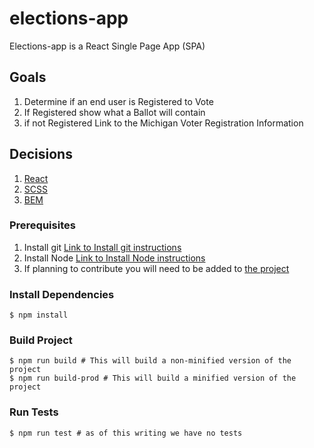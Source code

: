# elections-app

Elections-app is a React Single Page App (SPA)

## Goals
1. Determine if an end user is Registered to Vote
1. If Registered show what a Ballot will contain
1. if not Registered Link to the Michigan Voter Registration Information 

## Decisions
1. [React](https://reactjs.org/)
1. [SCSS](https://sass-lang.com/)
1. [BEM](http://getbem.com/)

### Prerequisites

1. Install git [Link to Install git instructions](https://git-scm.com/book/en/v2/Getting-Started-Installing-Git)
1. Install Node [Link to Install Node instructions](https://nodejs.org)
1. If planning to contribute you will need to be added to [the project](https://github.com/citizenlabsgr/elections-app) 

### Install Dependencies
```shell script
$ npm install
```
 
### Build Project
```shell script
$ npm run build # This will build a non-minified version of the project
$ npm run build-prod # This will build a minified version of the project
```
  
### Run Tests
```shell script
$ npm run test # as of this writing we have no tests
```
  
